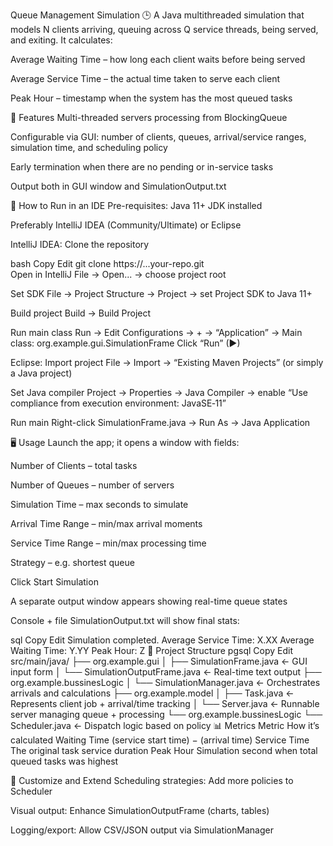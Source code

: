 Queue Management Simulation 🕒
A Java multithreaded simulation that models N clients arriving, queuing across Q service threads, being served, and exiting. It calculates:

Average Waiting Time – how long each client waits before being served

Average Service Time – the actual time taken to serve each client

Peak Hour – timestamp when the system has the most queued tasks

🧩 Features
Multi-threaded servers processing from BlockingQueue<Task>

Configurable via GUI: number of clients, queues, arrival/service ranges, simulation time, and scheduling policy

Early termination when there are no pending or in-service tasks

Output both in GUI window and SimulationOutput.txt

🚀 How to Run in an IDE
Pre-requisites:
Java 11+ JDK installed

Preferably IntelliJ IDEA (Community/Ultimate) or Eclipse

IntelliJ IDEA:
Clone the repository

bash
Copy
Edit
git clone https://...your-repo.git  
Open in IntelliJ
File → Open... → choose project root

Set SDK
File → Project Structure → Project → set Project SDK to Java 11+

Build project
Build → Build Project

Run main class
Run → Edit Configurations → + → “Application” → Main class: org.example.gui.SimulationFrame
Click “Run” (▶)

Eclipse:
Import project
File → Import → “Existing Maven Projects” (or simply a Java project)

Set Java compiler
Project → Properties → Java Compiler → enable “Use compliance from execution environment: JavaSE‑11”

Run main
Right-click SimulationFrame.java → Run As → Java Application

🖥️ Usage
Launch the app; it opens a window with fields:

Number of Clients – total tasks

Number of Queues – number of servers

Simulation Time – max seconds to simulate

Arrival Time Range – min/max arrival moments

Service Time Range – min/max processing time

Strategy – e.g. shortest queue

Click Start Simulation

A separate output window appears showing real-time queue states

Console + file SimulationOutput.txt will show final stats:

sql
Copy
Edit
Simulation completed.
Average Service Time: X.XX
Average Waiting Time: Y.YY
Peak Hour: Z
📂 Project Structure
pgsql
Copy
Edit
src/main/java/
├── org.example.gui
│   ├── SimulationFrame.java      ← GUI input form
│   └── SimulationOutputFrame.java ← Real-time text output
├── org.example.bussinesLogic
│   └── SimulationManager.java    ← Orchestrates arrivals and calculations
├── org.example.model
│   ├── Task.java                ← Represents client job + arrival/time tracking
│   └── Server.java              ← Runnable server managing queue + processing
└── org.example.bussinesLogic
    └── Scheduler.java          ← Dispatch logic based on policy
📊 Metrics
Metric	How it’s calculated
Waiting Time	(service start time) − (arrival time)
Service Time	The original task service duration
Peak Hour	Simulation second when total queued tasks was highest

🧩 Customize and Extend
Scheduling strategies: Add more policies to Scheduler

Visual output: Enhance SimulationOutputFrame (charts, tables)

Logging/export: Allow CSV/JSON output via SimulationManager
